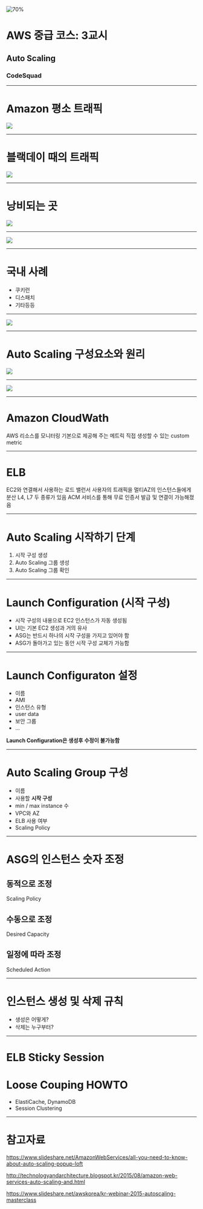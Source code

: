 ![70%](images/img_blue.png)
# AWS 중급 코스: 3교시 
## Auto Scaling
### CodeSquad

---
<!-- page_number: true -->
# Amazon 평소 트래픽
![](images/asg1.png)

---
# 블랙데이 때의 트래픽 
![](images/asg2.png)

---
# 낭비되는 곳 
![](images/asg3.png)


---
![](images/asg4.png)


---
# 국내 사례
- 쿠키런
- 디스패치 
- 기타등등

---
![](https://image.slidesharecdn.com/krwebinar2015autoscalingmasterclass-150712122032-lva1-app6891/95/aws-2015-6-638.jpg?cb=1436703740)

---
# Auto Scaling 구성요소와 원리 
![](images/asg5.png)

---
![](images/asg6.png)

---
# Amazon CloudWath
AWS 리소스를 모니터링
기본으로 제공해 주는 메트릭
직접 생성할 수 있는 custom metric

---
# ELB 
EC2와 연결해서 사용하는 로드 밸런서
사용자의 트래픽을 멀티AZ의 인스턴스들에게 분산
L4, L7 두 종류가 있음
ACM 서비스를 통해 무료 인증서 발급 및 연결이 가능해졌음 

---
# Auto Scaling 시작하기 단계
1. 시작 구성 생성
2. Auto Scaling 그룹 생성
3. Auto Scaling 그룹 확인

---
# Launch Configuration (시작 구성)
- 시작 구성의 내용으로 EC2 인스턴스가 자동 생성됨 
- UI는 기본 EC2 생성과 거의 유사 
- ASG는 반드시 하나의 시작 구성을 가지고 있어야 함
- ASG가 돌아가고 있는 동안 시작 구성 교체가 가능함

---
# Launch Configuraton 설정
- 이름
- AMI
- 인스턴스 유형
- user data
- 보안 그룹 
- ...

**Launch Configuration은 생성후 수정이 불가능함**

---
# Auto Scaling Group 구성
- 이름
- 사용할 **시작 구성**
- min / max instance 수
- VPC와 AZ
- ELB 사용 여부 
- Scaling Policy 


---
# ASG의 인스턴스 숫자 조정
## 동적으로 조정
Scaling Policy

## 수동으로 조정
Desired Capacity

## 일정에 따라 조정
Scheduled Action


---
# 인스턴스 생성 및 삭제 규칙
- 생성은 어떻게?
- 삭제는 누구부터?

---
# ELB Sticky Session  
    
# Loose Couping HOWTO
- ElastiCache, DynamoDB
- Session Clustering 

---
# 참고자료 
https://www.slideshare.net/AmazonWebServices/all-you-need-to-know-about-auto-scaling-popup-loft

http://technologyandarchitecture.blogspot.kr/2015/08/amazon-web-services-auto-scaling-and.html

https://www.slideshare.net/awskorea/kr-webinar-2015-autoscaling-masterclass
